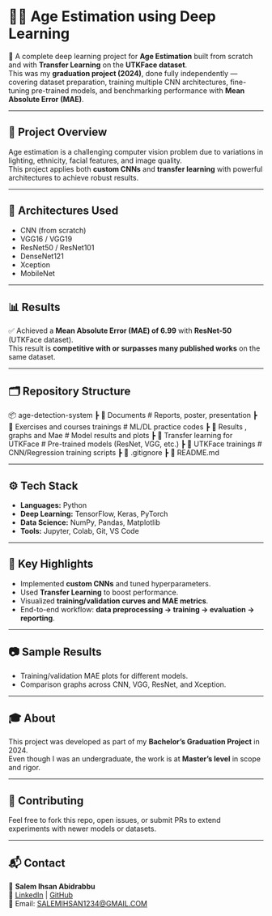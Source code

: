 # 🧑‍💻 Age Estimation using Deep Learning

🚀 A complete deep learning project for **Age Estimation** built from scratch and with **Transfer Learning** on the **UTKFace dataset**.  
This was my **graduation project (2024)**, done fully independently — covering dataset preparation, training multiple CNN architectures, fine-tuning pre-trained models, and benchmarking performance with **Mean Absolute Error (MAE)**.

---

## 📌 Project Overview
Age estimation is a challenging computer vision problem due to variations in lighting, ethnicity, facial features, and image quality.  
This project applies both **custom CNNs** and **transfer learning** with powerful architectures to achieve robust results.

---

## 🧠 Architectures Used
- CNN (from scratch)  
- VGG16 / VGG19  
- ResNet50 / ResNet101  
- DenseNet121  
- Xception  
- MobileNet  

---

## 📊 Results
✅ Achieved a **Mean Absolute Error (MAE) of 6.99** with **ResNet-50** (UTKFace dataset).  
This result is **competitive with or surpasses many published works** on the same dataset.  

---

## 🗂️ Repository Structure

📦 age-detection-system
┣ 📂 Documents # Reports, poster, presentation
┣ 📂 Exercises and courses trainings # ML/DL practice codes
┣ 📂 Results , graphs and Mae # Model results and plots
┣ 📂 Transfer learning for UTKFace # Pre-trained models (ResNet, VGG, etc.)
┣ 📂 UTKFace trainings # CNN/Regression training scripts
┣ 📜 .gitignore
┣ 📜 README.md



---

## ⚙️ Tech Stack
- **Languages:** Python  
- **Deep Learning:** TensorFlow, Keras, PyTorch  
- **Data Science:** NumPy, Pandas, Matplotlib  
- **Tools:** Jupyter, Colab, Git, VS Code  

---

## 📌 Key Highlights
- Implemented **custom CNNs** and tuned hyperparameters.  
- Used **Transfer Learning** to boost performance.  
- Visualized **training/validation curves and MAE metrics**.  
- End-to-end workflow: **data preprocessing → training → evaluation → reporting**.  

---

## 📷 Sample Results
- Training/validation MAE plots for different models.  
- Comparison graphs across CNN, VGG, ResNet, and Xception.  

---

## 🎓 About
This project was developed as part of my **Bachelor’s Graduation Project** in 2024.  
Even though I was an undergraduate, the work is at **Master’s level** in scope and rigor.  

---

## 🤝 Contributing
Feel free to fork this repo, open issues, or submit PRs to extend experiments with newer models or datasets.  

---

## 📬 Contact  
👤 **Salem Ihsan Abidrabbu**  
🔗 [LinkedIn](https://www.linkedin.com/in/salem-sartawi-499729240) | [GitHub](https://github.com/sr6awi)  
📧 Email: SALEMIHSAN1234@GMAIL.COM

